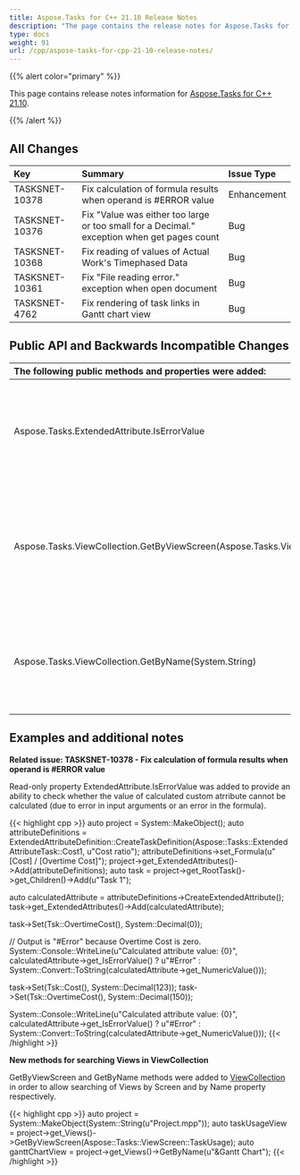 ```yaml
---
title: Aspose.Tasks for C++ 21.10 Release Notes
description: "The page contains the release notes for Aspose.Tasks for C++ 21.10."
type: docs
weight: 91
url: /cpp/aspose-tasks-for-cpp-21-10-release-notes/
---
```


{{% alert color="primary" %}} 

This page contains release notes information for [Aspose.Tasks for C++ 21.10](https://downloads.aspose.com/tasks/cpp/new-releases/aspose.tasks-for-c---21.10/).

{{% /alert %}}
## **All Changes**
|**Key**|**Summary**|**Issue Type**|
| :- | :- | :- |
| TASKSNET-10378 | Fix calculation of formula results when operand is #ERROR value | Enhancement |
| TASKSNET-10376 | Fix "Value was either too large or too small for a Decimal." exception when get pages count | Bug |
| TASKSNET-10368 | Fix reading of values of Actual Work's Timephased Data | Bug |
| TASKSNET-10361 | Fix "File reading error." exception when open document | Bug |
| TASKSNET-4762 | Fix rendering of task links in Gantt chart view | Bug |

## **Public API and Backwards Incompatible Changes**
|**The following public methods and properties were added:**|**Description**|
| :- | :- |
| Aspose.Tasks.ExtendedAttribute.IsErrorValue | Gets whether calculation of extended attribute's value resulted in an error. |
| Aspose.Tasks.ViewCollection.GetByViewScreen(Aspose.Tasks.ViewScreen) | Searches for a View with the specified Screen property, and returns the first occurrence within the collection. |
| Aspose.Tasks.ViewCollection.GetByName(System.String) | Searches for a View with the name, and returns the first occurrence within the collection. |

## **Examples and additional notes**

**Related issue: TASKSNET-10378 - Fix calculation of formula results when operand is #ERROR value**

Read-only property ExtendedAttribute.IsErrorValue was added to provide an ability to check whether the value of calculated custom atrribute cannot be calculated (due to error in input arguments or an error in the formula).

{{< highlight cpp >}}
auto project = System::MakeObject<Project>();
auto attributeDefinitions = ExtendedAttributeDefinition::CreateTaskDefinition(Aspose::Tasks::ExtendedAttributeTask::Cost1, u"Cost ratio");
attributeDefinitions->set_Formula(u"[Cost] / [Overtime Cost]");
project->get_ExtendedAttributes()->Add(attributeDefinitions);
auto task = project->get_RootTask()->get_Children()->Add(u"Task 1");
  
auto calculatedAttribute = attributeDefinitions->CreateExtendedAttribute();
task->get_ExtendedAttributes()->Add(calculatedAttribute);
    
task->Set(Tsk::OvertimeCost(), System::Decimal(0));
   
// Output is "#Error" because Overtime Cost is zero.
System::Console::WriteLine(u"Calculated attribute value: {0}", calculatedAttribute->get_IsErrorValue() ? u"#Error" : System::Convert::ToString(calculatedAttribute->get_NumericValue()));
 
task->Set(Tsk::Cost(), System::Decimal(123));
task->Set(Tsk::OvertimeCost(), System::Decimal(150));
    
System::Console::WriteLine(u"Calculated attribute value: {0}", calculatedAttribute->get_IsErrorValue() ? u"#Error" : System::Convert::ToString(calculatedAttribute->get_NumericValue()));
{{< /highlight >}}

**New methods for searching Views in ViewCollection**

GetByViewScreen and GetByName methods were added to [ViewCollection](https://reference.aspose.com/tasks/net/aspose.tasks/viewcollection) in order to allow searching of Views by Screen and by Name property respectively.

{{< highlight cpp >}}
auto project = System::MakeObject<Project>(System::String(u"Project.mpp"));
auto taskUsageView = project->get_Views()->GetByViewScreen(Aspose::Tasks::ViewScreen::TaskUsage);
auto ganttChartView = project->get_Views()->GetByName(u"&Gantt Chart");
{{< /highlight >}}